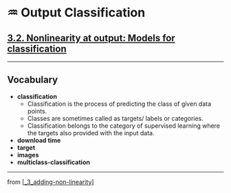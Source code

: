 # ♒️ Output Classification

## [**3.2.** Nonlinearity at output: Models for classification](https://livebook.manning.com/book/deep-learning-with-javascript/chapter-3/88)

---

## **Vocabulary**

- <b>classification</b>
  - Classification is the process of predicting the class of given data points.
  - Classes are sometimes called as targets/ labels or categories.
  - Classification belongs to the category of supervised learning where the targets also provided with the input data.
- <b>download time</b>
- <b>target</b>
- <b>images</b>
- <b>multiclass-classification</b>

<link rel="stylesheet" type="text/css" media="all" href="../../../assets/css/custom.css" />

---

from [[_3_adding-non-linearity]]

[//begin]: # "Autogenerated link references for markdown compatibility"
[_3_adding-non-linearity]: ../_3_adding-non-linearity.md "♒️ NON-LINEARITY"
[//end]: # "Autogenerated link references"
